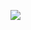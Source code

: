 ![](https://cdn.discordapp.com/attachments/685583064885100568/706964643595419658/crossingbotv1.jpg)
